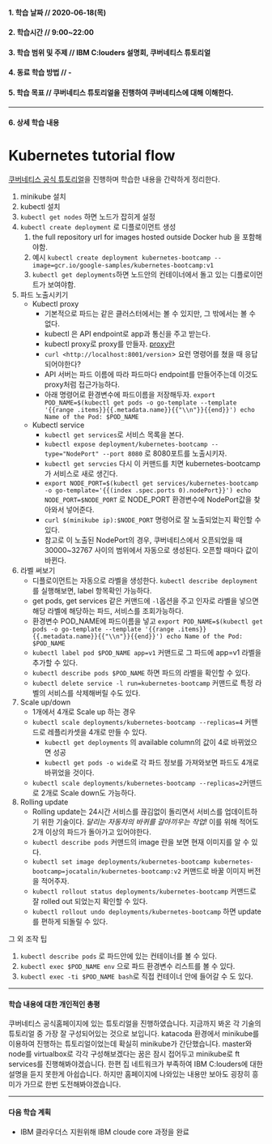 #### 1. 학습 날짜 // 2020-06-18(목)

#### 2. 학습시간 // 9:00~22:00

#### 3. 학습 범위 및 주제 // IBM C:louders 설명회, 쿠버네티스 튜토리얼

#### 4. 동료 학습 방법 // -

#### 5. 학습 목표 // 쿠버네티스 튜토리얼을 진행하여 쿠버네티스에 대해 이해한다.

---

#### 6. 상세 학습 내용

# Kubernetes tutorial flow

[쿠버네티스 공식 튜토리얼](https://kubernetes.io/docs/tutorials/kubernetes-basics/)을 진행하며 학습한 내용을 간략하게 정리한다.

1. minikube 설치
2. kubectl 설치
3. `kubectl get nodes` 하면 노드가 잡히게 설정
4. `kubectl create deployment` 로 디플로이먼트 생성
   1. the full repository url for images hosted outside Docker hub 을 포함해야함.
   2. 예시
      `kubectl create deployment kubernetes-bootcamp --image=gcr.io/google-samples/kubernetes-bootcamp:v1`
   3. `kubectl get deployments`하면 노드안의 컨테이너에서 돌고 있는 디플로이먼트가 보여야함.
5. 파드 노출시키기
   - Kubectl proxy
     - 기본적으로 파드는 같은 클러스터에서는 볼 수 있지만, 그 밖에서는 볼 수 없다.
     - kubectl 은 API endpoint로 app과 통신을 주고 받는다.
     - kubectl proxy로 proxy를 만들자. [proxy란](https://brownbears.tistory.com/191)
     - `curl <http://localhost:8001/version`> 요런 명령어를 쳤을 때 응답되어야한다?
     - API 서버는 파드 이름에 따라 파드마다 endpoint를 만들어주는데 이것도 proxy처럼 접근가능하다.
     - 아래 명령어로 환경변수에 파드이름을 저장해두자.
       `export POD_NAME=$(kubectl get pods -o go-template --template '{{range .items}}{{.metadata.name}}{{"\\n"}}{{end}}') echo Name of the Pod: $POD_NAME`
   - Kubectl service
     - `kubectl get services`로 서비스 목록을 본다.
     - `kubectl expose deployment/kubernetes-bootcamp --type="NodePort" --port 8080` 로 8080포트를 노출시키자.
     - `kubectl get servcies` 다시 이 커맨드를 치면 kubernetes-bootcamp가 서비스로 새로 생긴다.
     - `export NODE_PORT=$(kubectl get services/kubernetes-bootcamp -o go-template='{{(index .spec.ports 0).nodePort}}') echo NODE_PORT=$NODE_PORT` 로 NODE_PORT 환경변수에 NodePort값을 찾아와서 넣어준다.
     - `curl $(minikube ip):$NODE_PORT` 명령어로 잘 노출되었는지 확인할 수 있다.
     - 참고로 이 노출된 NodePort의 경우, 쿠버네티스에서 오픈되었을 때 30000~32767 사이의 범위에서 자동으로 생성된다. 오픈할 때마다 값이 바뀐다.
6. 라벨 써보기
   - 디플로이먼트는 자동으로 라벨을 생성한다. `kubectl describe deployment`를 실행해보면, label 항목확인 가능하다.
   - get pods, get services 같은 커맨드에 `-l`옵션을 주고 인자로 라벨을 넣으면 해당 라벨에 해당하는 파드, 서비스를 조회가능하다.
   - 환경변수 POD_NAME에 파드이름을 넣고 `export POD_NAME=$(kubectl get pods -o go-template --template '{{range .items}}{{.metadata.name}}{{"\\n"}}{{end}}') echo Name of the Pod: $POD_NAME`
   - `kubectl label pod $POD_NAME app=v1` 커맨드로 그 파드에 app=v1 라벨을 추가할 수 있다.
   - `kubectl describe pods $POD_NAME` 하면 파드의 라벨을 확인할 수 있다.
   - `kubectl delete service -l run=kubernetes-bootcamp` 커맨드로 특정 라벨의 서비스를 삭제해버릴 수도 있다.
7. Scale up/down
   - 1개에서 4개로 Scale up 하는 경우
   - `kubectl scale deployments/kubernetes-bootcamp --replicas=4` 커맨드로 레플리카셋을 4개로 만들 수 있다.
     - `kubectl get deployments` 의 available column의 값이 4로 바뀌었으면 성공
     - `kubectl get pods -o wide`로 각 파드 정보를 가져와보면 파드도 4개로 바뀌었을 것이다.
   - `kubectl scale deployments/kubernetes-bootcamp --replicas=2`커맨드로 2개로 Scale down도 가능하다.
8. Rolling update
   - Rolling update는 24시간 서비스를 끊김없이 돌리면서 서비스를 업데이트하기 위한 기술이다. _달리는 자동차의 바퀴를 갈아끼우는 작업!_ 이를 위해 적어도 2개 이상의 파드가 돌아가고 있어야한다.
   - `kubectl describe pods` 커맨드의 image 란을 보면 현재 이미지를 알 수 있다.
   - `kubectl set image deployments/kubernetes-bootcamp kubernetes-bootcamp=jocatalin/kubernetes-bootcamp:v2` 커맨드로 바꿀 이미지 버전을 적어주자.
   - `kubectl rollout status deployments/kubernetes-bootcamp` 커맨드로 잘 rolled out 되었는지 확인할 수 있다.
   - `kubectl rollout undo deployments/kubernetes-bootcamp` 하면 update를 편하게 되돌릴 수 있다.

그 외 조작 팁

1. `kubectl describe pods` 로 파드안에 있는 컨테이너를 볼 수 있다.
2. `kubectl exec $POD_NAME env` 으로 파드 환경변수 리스트를 볼 수 있다.
3. `kubectl exec -ti $POD_NAME bash`로 직접 컨테이너 안에 들어갈 수 도 있다.

---

#### 학습 내용에 대한 개인적인 총평

쿠버네티스 공식홈페이지에 있는 튜토리얼을 진행하였습니다. 지금까지 봐온 각 기술의 튜토리얼 중 가장 잘 구성되어있는 것으로 보입니다.
katacoda 환경에서 minikube를 이용하여 진행하는 튜토리얼이었는데 확실히 minikube가 간단했습니다.
master와 node를 virtualbox로 각각 구성해보겠다는 꿈은 잠시 접어두고 minikube로 ft services를 진행해봐야겠습니다.
한편 집 네트워크가 부족하여 IBM C:louders에 대한 설명을 듣지 못한게 아쉽습니다. 하지만 홈페이지에 나와있는 내용만 보아도 굉장히 흥미가 가므로 한번 도전해봐야겠습니다.

---

#### 다음 학습 계획

- IBM 클라우더스 지원위해 IBM cloude core 과정을 완료
